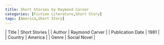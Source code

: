 ```yaml
---
title: Short Stories by Raymond Carver
categories: [Fiction Literature,Short Story]
tags: [America,Short Story]
---
```

        
| Title | Short Stories  |
| Author |  Raymond Carver  |
| Publication Date | 1981   |
| Country | America |
| Genre | Social Novel  |
        